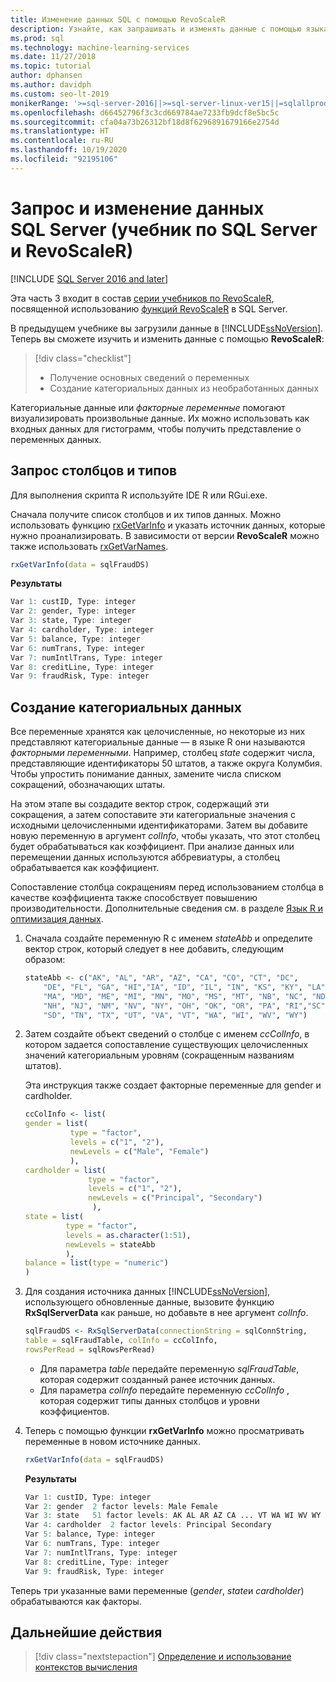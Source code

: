 ```yaml
---
title: Изменение данных SQL с помощью RevoScaleR
description: Узнайте, как запрашивать и изменять данные с помощью языка R в SQL Server, в частности с помощью функции RevoScaleR.
ms.prod: sql
ms.technology: machine-learning-services
ms.date: 11/27/2018
ms.topic: tutorial
author: dphansen
ms.author: davidph
ms.custom: seo-lt-2019
monikerRange: '>=sql-server-2016||>=sql-server-linux-ver15||=sqlallproducts-allversions'
ms.openlocfilehash: d66452796f3c3cd669784ae7233fb9dcf8e5bc5c
ms.sourcegitcommit: cfa04a73b26312bf18d8f6296891679166e2754d
ms.translationtype: HT
ms.contentlocale: ru-RU
ms.lasthandoff: 10/19/2020
ms.locfileid: "92195106"
---
```

# <a name="query-and-modify-the-sql-server-data-sql-server-and-revoscaler-tutorial"></a>Запрос и изменение данных SQL Server (учебник по SQL Server и RevoScaleR)
[!INCLUDE [SQL Server 2016 and later](../../includes/applies-to-version/sqlserver2016.md)]

Эта часть 3 входит в состав [серии учебников по RevoScaleR](deepdive-data-science-deep-dive-using-the-revoscaler-packages.md), посвященной использованию [функций RevoScaleR](/machine-learning-server/r-reference/revoscaler/revoscaler) в SQL Server.

В предыдущем учебнике вы загрузили данные в [!INCLUDE[ssNoVersion](../../includes/ssnoversion-md.md)]. Теперь вы сможете изучить и изменить данные с помощью **RevoScaleR**:

> [!div class="checklist"]
> * Получение основных сведений о переменных
> * Создание категориальных данных из необработанных данных

Категориальные данные или *факторные переменные* помогают визуализировать произвольные данные. Их можно использовать как входных данных для гистограмм, чтобы получить представление о переменных данных.

## <a name="query-for-columns-and-types"></a>Запрос столбцов и типов

Для выполнения скрипта R используйте IDE R или RGui.exe. 

Сначала получите список столбцов и их типов данных. Можно использовать функцию [rxGetVarInfo](/machine-learning-server/r-reference/revoscaler/rxgetvarinfoxdf) и указать источник данных, которые нужно проанализировать. В зависимости от версии **RevoScaleR** можно также использовать [rxGetVarNames](/machine-learning-server/r-reference/revoscaler/rxgetvarnames). 
  
```R
rxGetVarInfo(data = sqlFraudDS)
```

**Результаты**

```R
Var 1: custID, Type: integer
Var 2: gender, Type: integer
Var 3: state, Type: integer
Var 4: cardholder, Type: integer
Var 5: balance, Type: integer
Var 6: numTrans, Type: integer
Var 7: numIntlTrans, Type: integer
Var 8: creditLine, Type: integer
Var 9: fraudRisk, Type: integer
```

## <a name="create-categorical-data"></a>Создание категориальных данных

Все переменные хранятся как целочисленные, но некоторые из них представляют категориальные данные — в языке R они называются *факторными переменными*. Например, столбец *state* содержит числа, представляющие идентификаторы 50 штатов, а также округа Колумбия. Чтобы упростить понимание данных, замените числа списком сокращений, обозначающих штаты.

На этом этапе вы создадите вектор строк, содержащий эти сокращения, а затем сопоставите эти категориальные значения с исходными целочисленными идентификаторами. Затем вы добавите новую переменную в аргумент *colInfo*, чтобы указать, что этот столбец будет обрабатываться как коэффициент. При анализе данных или перемещении данных используются аббревиатуры, а столбец обрабатывается как коэффициент.

Сопоставление столбца сокращениям перед использованием столбца в качестве коэффициента также способствует повышению производительности. Дополнительные сведения см. в разделе [Язык R и оптимизация данных](../r/r-and-data-optimization-r-services.md).

1. Сначала создайте переменную R с именем *stateAbb* и определите вектор строк, который следует в нее добавить, следующим образом:
  
    ```R
    stateAbb <- c("AK", "AL", "AR", "AZ", "CA", "CO", "CT", "DC",
        "DE", "FL", "GA", "HI","IA", "ID", "IL", "IN", "KS", "KY", "LA",
        "MA", "MD", "ME", "MI", "MN", "MO", "MS", "MT", "NB", "NC", "ND",
        "NH", "NJ", "NM", "NV", "NY", "OH", "OK", "OR", "PA", "RI","SC",
        "SD", "TN", "TX", "UT", "VA", "VT", "WA", "WI", "WV", "WY")
    ```

2. Затем создайте объект сведений о столбце с именем *ccColInfo*, в котором задается сопоставление существующих целочисленных значений категориальным уровням (сокращенным названиям штатов).
  
    Эта инструкция также создает факторные переменные для gender и cardholder.
  
    ```R
    ccColInfo <- list(
    gender = list(
              type = "factor",
              levels = c("1", "2"),
              newLevels = c("Male", "Female")
              ),
    cardholder = list(
                  type = "factor",
                  levels = c("1", "2"),
                  newLevels = c("Principal", "Secondary")
                   ),
    state = list(
             type = "factor",
             levels = as.character(1:51),
             newLevels = stateAbb
             ),
    balance = list(type = "numeric")
    )
    ```
  
3. Для создания источника данных [!INCLUDE[ssNoVersion](../../includes/ssnoversion-md.md)], использующего обновленные данные, вызовите функцию **RxSqlServerData** как раньше, но добавьте в нее аргумент *colInfo*.
  
    ```R
    sqlFraudDS <- RxSqlServerData(connectionString = sqlConnString,
    table = sqlFraudTable, colInfo = ccColInfo,
    rowsPerRead = sqlRowsPerRead)
    ```
  
    - Для параметра *table* передайте переменную *sqlFraudTable*, которая содержит созданный ранее источник данных.
    - Для параметра *colInfo* передайте переменную *ccColInfo* , которая содержит типы данных столбцов и уровни коэффициентов.

4.  Теперь с помощью функции **rxGetVarInfo** можно просматривать переменные в новом источнике данных.
  
    ```R
    rxGetVarInfo(data = sqlFraudDS)
    ```

    **Результаты**
    
    ```R
    Var 1: custID, Type: integer
    Var 2: gender  2 factor levels: Male Female
    Var 3: state   51 factor levels: AK AL AR AZ CA ... VT WA WI WV WY
    Var 4: cardholder  2 factor levels: Principal Secondary
    Var 5: balance, Type: integer
    Var 6: numTrans, Type: integer
    Var 7: numIntlTrans, Type: integer
    Var 8: creditLine, Type: integer
    Var 9: fraudRisk, Type: integer
    ```

Теперь три указанные вами переменные (*gender*, *state*и *cardholder*) обрабатываются как факторы.

## <a name="next-steps"></a>Дальнейшие действия

> [!div class="nextstepaction"]
> [Определение и использование контекстов вычисления](../../machine-learning/tutorials/deepdive-define-and-use-compute-contexts.md)